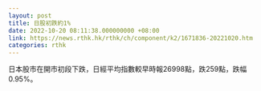 ```yaml
---
layout: post
title: 日股初跌約1%
date: 2022-10-20 08:11:38.000000000 +08:00
link: https://news.rthk.hk/rthk/ch/component/k2/1671836-20221020.htm
categories: rthk
---
```


日本股市在開市初段下跌，日經平均指數較早時報26998點，跌259點，跌幅0.95%。
